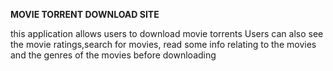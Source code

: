**MOVIE TORRENT DOWNLOAD SITE**


this application allows users to download movie torrents
Users can also see the movie ratings,search for movies, read some info relating to the movies and the genres of the movies before downloading
